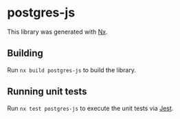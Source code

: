 # postgres-js

This library was generated with [Nx](https://nx.dev).

## Building

Run `nx build postgres-js` to build the library.

## Running unit tests

Run `nx test postgres-js` to execute the unit tests via [Jest](https://jestjs.io).
